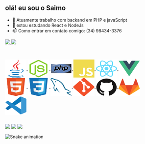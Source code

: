 ## olá! eu sou o Saimo

- 🔭 Atuamente trabalho com backand em PHP e javaScript 
- 🌱 estou estudando React e NodeJs
- 📫 Como entrar em contato comigo: (34) 98434-3376


<div>
<a href="https://github.com/gabrielsaimo">
<img height="180em" src="https://github-readme-stats.vercel.app/api?username=gabrielsaimo&show_icons=true&theme=dracula&include_all_commits=true&count_private=true"/>
  <img height="180em" src="https://github-readme-stats.vercel.app/api/top-langs/?username=gabrielsaimo&layout=compact&langs_count=7&theme=dracula"/>
</div>

##


<div style="display: inline_block"><br>
  <img align="center" alt="Sai-HTML" height="60" width="70" src="https://raw.githubusercontent.com/devicons/devicon/master/icons/java/java-original.svg">
  <img align="center" alt="Sai-NODEJS" height="60" width="70" src="https://raw.githubusercontent.com/devicons/devicon/master/icons/nodejs/nodejs-original.svg">
  <img align="center" alt="Sai-HTML" height="60" width="70" src="https://raw.githubusercontent.com/devicons/devicon/master/icons/php/php-original.svg">
  <img align="center" alt="Sai-JS" height="60" width="70" src="https://raw.githubusercontent.com/devicons/devicon/master/icons/javascript/javascript-plain.svg">
  <img align="center" alt="Sai-React" height="60" width="70" src="https://raw.githubusercontent.com/devicons/devicon/master/icons/react/react-original.svg">
  <img align="center" alt="Sai-VUEJS" height="60" width="70" src="https://raw.githubusercontent.com/devicons/devicon/master/icons/vuejs/vuejs-original.svg">
  <img align="center" alt="Sai-HTML" height="60" width="70" src="https://raw.githubusercontent.com/devicons/devicon/master/icons/html5/html5-original.svg">
  <img align="center" alt="Sai-CSS" height="60" width="70" src="https://raw.githubusercontent.com/devicons/devicon/master/icons/css3/css3-original.svg">
  <img align="center" alt="Sai-MYSQL" height="60" width="70" src="https://raw.githubusercontent.com/devicons/devicon/master/icons/mysql/mysql-original.svg">
  <img align="center" alt="Sai-GIT" height="60" width="70" src="https://raw.githubusercontent.com/devicons/devicon/master/icons/git/git-original.svg">
  <img align="center" alt="Sai-GITHUB" height="60" width="70" src="https://raw.githubusercontent.com/devicons/devicon/master/icons/github/github-original.svg">
  <img align="center" alt="Sai-GITLAB" height="60" width="70" src="https://raw.githubusercontent.com/devicons/devicon/master/icons/gitlab/gitlab-original.svg">
  <img align="center" alt="Sai-VSCODE" height="60" width="70" src="https://raw.githubusercontent.com/devicons/devicon/master/icons/vscode/vscode-original.svg">
</div>

##


<div> 
 <a href="https://instagram.com/gabrielsaimo.1997/" target="_blank"><img src="https://img.shields.io/badge/-Instagram-%23E4405F?style=for-the-badge&logo=instagram&logoColor=white" target="_blank"></a>
  <a href = "mailto:gabrielsaimo68@gmail.com"><img src="https://img.shields.io/badge/-Gmail-%23333?style=for-the-badge&logo=gmail&logoColor=white" target="_blank"></a>
  <a href="https://www.linkedin.com/in/gabriel-saimo/" target="_blank"><img src="https://img.shields.io/badge/-LinkedIn-%230077B5?style=for-the-badge&logo=linkedin&logoColor=white" target="_blank"></a> 
  </div>
  
  
  ![Snake animation](https://github.com/gabrielsaimo/gabrielsaimo/blob/output/github-contribution-grid-snake.svg)
